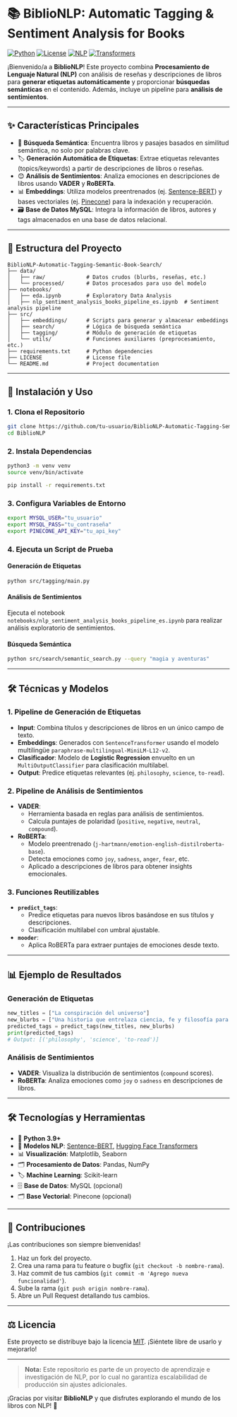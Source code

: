 # 📚 BiblioNLP: Automatic Tagging & Sentiment Analysis for Books

[![Python](https://img.shields.io/badge/Python-3.9%2B-blue.svg)](https://www.python.org/)
[![License](https://img.shields.io/badge/License-MIT-yellow.svg)](LICENSE)
[![NLP](https://img.shields.io/badge/NLP-Sentiment%20Analysis-green)](https://www.nltk.org/)
[![Transformers](https://img.shields.io/badge/Transformers-Hugging%20Face-orange)](https://huggingface.co/)

¡Bienvenido/a a **BiblioNLP**! Este proyecto combina **Procesamiento de Lenguaje Natural (NLP)** con análisis de reseñas y descripciones de libros para **generar etiquetas automáticamente** y proporcionar **búsquedas semánticas** en el contenido. Además, incluye un pipeline para **análisis de sentimientos**.

---

## ✨ Características Principales

- 🔎 **Búsqueda Semántica**: Encuentra libros y pasajes basados en similitud semántica, no solo por palabras clave.
- 🏷 **Generación Automática de Etiquetas**: Extrae etiquetas relevantes (topics/keywords) a partir de descripciones de libros o reseñas.
- 😊 **Análisis de Sentimientos**: Analiza emociones en descripciones de libros usando **VADER** y **RoBERTa**.
- 📊 **Embeddings**: Utiliza modelos preentrenados (ej. [Sentence-BERT](https://www.sbert.net/)) y bases vectoriales (ej. [Pinecone](https://www.pinecone.io/)) para la indexación y recuperación.
- 🗃 **Base de Datos MySQL**: Integra la información de libros, autores y tags almacenados en una base de datos relacional.

---

## 📂 Estructura del Proyecto

```plaintext
BiblioNLP-Automatic-Tagging-Semantic-Book-Search/
├── data/
│   ├── raw/             # Datos crudos (blurbs, reseñas, etc.)
│   └── processed/       # Datos procesados para uso del modelo
├── notebooks/
│   ├── eda.ipynb        # Exploratory Data Analysis
│   ├── nlp_sentiment_analysis_books_pipeline_es.ipynb  # Sentiment analysis pipeline
├── src/
│   ├── embeddings/      # Scripts para generar y almacenar embeddings
│   ├── search/          # Lógica de búsqueda semántica
│   ├── tagging/         # Módulo de generación de etiquetas
│   └── utils/           # Funciones auxiliares (preprocesamiento, etc.)
├── requirements.txt     # Python dependencies
├── LICENSE              # License file
└── README.md            # Project documentation
```

---

## 🚀 Instalación y Uso

### 1. Clona el Repositorio

```bash
git clone https://github.com/tu-usuario/BiblioNLP-Automatic-Tagging-Semantic-Book-Search.git
cd BiblioNLP
```

### 2. Instala Dependencias

```bash
python3 -m venv venv
source venv/bin/activate

pip install -r requirements.txt
```

### 3. Configura Variables de Entorno

```bash
export MYSQL_USER="tu_usuario"
export MYSQL_PASS="tu_contraseña"
export PINECONE_API_KEY="tu_api_key"
```

### 4. Ejecuta un Script de Prueba

#### Generación de Etiquetas

```bash
python src/tagging/main.py
```

#### Análisis de Sentimientos

Ejecuta el notebook `notebooks/nlp_sentiment_analysis_books_pipeline_es.ipynb` para realizar análisis exploratorio de sentimientos.

#### Búsqueda Semántica

```bash
python src/search/semantic_search.py --query "magia y aventuras"
```

---

## 🛠 Técnicas y Modelos

### 1. **Pipeline de Generación de Etiquetas**
- **Input**: Combina títulos y descripciones de libros en un único campo de texto.
- **Embeddings**: Generados con `SentenceTransformer` usando el modelo multilingüe `paraphrase-multilingual-MiniLM-L12-v2`.
- **Clasificador**: Modelo de **Logistic Regression** envuelto en un `MultiOutputClassifier` para clasificación multilabel.
- **Output**: Predice etiquetas relevantes (ej. `philosophy`, `science`, `to-read`).

### 2. **Pipeline de Análisis de Sentimientos**
- **VADER**:
  - Herramienta basada en reglas para análisis de sentimientos.
  - Calcula puntajes de polaridad (`positive`, `negative`, `neutral`, `compound`).
- **RoBERTa**:
  - Modelo preentrenado (`j-hartmann/emotion-english-distilroberta-base`).
  - Detecta emociones como `joy`, `sadness`, `anger`, `fear`, etc.
  - Aplicado a descripciones de libros para obtener insights emocionales.

### 3. **Funciones Reutilizables**
- **`predict_tags`**:
  - Predice etiquetas para nuevos libros basándose en sus títulos y descripciones.
  - Clasificación multilabel con umbral ajustable.
- **`mooder`**:
  - Aplica RoBERTa para extraer puntajes de emociones desde texto.

---

## 📊 Ejemplo de Resultados

### Generación de Etiquetas
```python
new_titles = ["La conspiración del universo"]
new_blurbs = ["Una historia que entrelaza ciencia, fe y filosofía para revelar los secretos de la creación."]
predicted_tags = predict_tags(new_titles, new_blurbs)
print(predicted_tags)
# Output: [('philosophy', 'science', 'to-read')]
```

### Análisis de Sentimientos
- **VADER**: Visualiza la distribución de sentimientos (`compound` scores).
- **RoBERTa**: Analiza emociones como `joy` o `sadness` en descripciones de libros.

---

## 🛠 Tecnologías y Herramientas

- 🐍 **Python 3.9+**
- 🧠 **Modelos NLP**: [Sentence-BERT](https://www.sbert.net/), [Hugging Face Transformers](https://huggingface.co/)
- 📊 **Visualización**: Matplotlib, Seaborn
- 🗂 **Procesamiento de Datos**: Pandas, NumPy
- 🏷 **Machine Learning**: Scikit-learn
- 🗄️ **Base de Datos**: MySQL (opcional)
- 🗂 **Base Vectorial**: Pinecone (opcional)

---

## 🙌 Contribuciones

¡Las contribuciones son siempre bienvenidas!

1. Haz un fork del proyecto.
2. Crea una rama para tu feature o bugfix (`git checkout -b nombre-rama`).
3. Haz commit de tus cambios (`git commit -m 'Agrego nueva funcionalidad'`).
4. Sube la rama (`git push origin nombre-rama`).
5. Abre un Pull Request detallando tus cambios.

---

## ⚖️ Licencia

Este proyecto se distribuye bajo la licencia [MIT](LICENSE). ¡Siéntete libre de usarlo y mejorarlo!

---

> **Nota:** Este repositorio es parte de un proyecto de aprendizaje e investigación de NLP, por lo cual no garantiza escalabilidad de producción sin ajustes adicionales.

¡Gracias por visitar **BiblioNLP** y que disfrutes explorando el mundo de los libros con NLP! 🎉